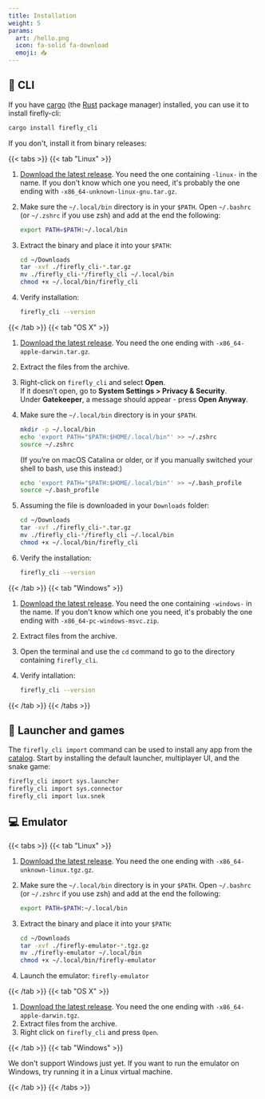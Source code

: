 ```yaml
---
title: Installation
weight: 5
params:
  art: /hello.png
  icon: fa-solid fa-download
  emoji: 📥
---
```


## 🐚 CLI

If you have [cargo](https://doc.rust-lang.org/cargo/) (the [Rust](https://www.rust-lang.org/) package manager) installed, you can use it to install firefly-cli:

```bash
cargo install firefly_cli
```

If you don't, install it from binary releases:

{{< tabs >}}
{{< tab "Linux" >}}

1. [Download the latest release](https://github.com/firefly-zero/firefly-cli/releases/latest). You need the one containing `-linux-` in the name. If you don't know which one you need, it's probably the one ending with `-x86_64-unknown-linux-gnu.tar.gz`.
1. Make sure the `~/.local/bin` directory is in your `$PATH`. Open `~/.bashrc` (or `~/.zshrc` if you use zsh) and add at the end the following:

   ```bash
   export PATH=$PATH:~/.local/bin
   ```

1. Extract the binary and place it into your `$PATH`:

   ```bash
   cd ~/Downloads
   tar -xvf ./firefly_cli-*.tar.gz
   mv ./firefly_cli-*/firefly_cli ~/.local/bin
   chmod +x ~/.local/bin/firefly_cli
   ```

1. Verify installation:

   ```bash
   firefly_cli --version
   ```

{{< /tab >}}
{{< tab "OS X" >}}

1. [Download the latest release](https://github.com/firefly-zero/firefly-cli/releases/latest). You need the one ending with `-x86_64-apple-darwin.tar.gz`.
1. Extract the files from the archive.
1. Right-click on `firefly_cli` and select **Open**.  
   If it doesn’t open, go to **System Settings > Privacy & Security**.  
   Under **Gatekeeper**, a message should appear - press **Open Anyway**.
1. Make sure the `~/.local/bin` directory is in your `$PATH`.

   ```bash
   mkdir -p ~/.local/bin
   echo 'export PATH="$PATH:$HOME/.local/bin"' >> ~/.zshrc
   source ~/.zshrc
   ```

   (If you’re on macOS Catalina or older, or if you manually switched your shell to bash, use this instead:)

   ```bash
   echo 'export PATH="$PATH:$HOME/.local/bin"' >> ~/.bash_profile
   source ~/.bash_profile
   ```

1. Assuming the file is downloaded in your `Downloads` folder:

   ```bash
   cd ~/Downloads
   tar -xvf ./firefly_cli-*.tar.gz
   mv ./firefly_cli-*/firefly_cli ~/.local/bin
   chmod +x ~/.local/bin/firefly_cli
   ```

1. Verify the installation:

   ```bash
   firefly_cli --version
   ```

{{< /tab >}}
{{< tab "Windows" >}}

1. [Download the latest release](https://github.com/firefly-zero/firefly-cli/releases/latest). You need the one containing `-windows-` in the name. If you don't know which one you need, it's probably the one ending with `-x86_64-pc-windows-msvc.zip`.
1. Extract files from the archive.
1. Open the terminal and use the `cd` command to go to the directory containing `firefly_cli`.
1. Verify intallation:

   ```bash
   firefly_cli --version
   ```

{{< /tab >}}
{{< /tabs >}}

## 🚀 Launcher and games

The `firefly_cli import` command can be used to install any app from the [catalog](https://catalog.fireflyzero.com/). Start by installing the default launcher, multiplayer UI, and the snake game:

```bash
firefly_cli import sys.launcher
firefly_cli import sys.connector
firefly_cli import lux.snek
```

## 💻 Emulator

{{< tabs >}}
{{< tab "Linux" >}}

1. [Download the latest release](https://github.com/firefly-zero/firefly-emulator-bin/releases/latest). You need the one ending with `-x86_64-unknown-linux.tgz.gz`.
1. Make sure the `~/.local/bin` directory is in your `$PATH`. Open `~/.bashrc` (or `~/.zshrc` if you use zsh) and add at the end the following:

   ```bash
   export PATH=$PATH:~/.local/bin
   ```

1. Extract the binary and place it into your `$PATH`:

   ```bash
   cd ~/Downloads
   tar -xvf ./firefly-emulator-*.tgz.gz
   mv ./firefly-emulator ~/.local/bin
   chmod +x ~/.local/bin/firefly-emulator
   ```

1. Launch the emulator: `firefly-emulator`

{{< /tab >}}
{{< tab "OS X" >}}

1. [Download the latest release](https://github.com/firefly-zero/firefly-emulator-bin/releases/latest). You need the one ending with `-x86_64-apple-darwin.tgz`.
1. Extract files from the archive.
1. Right click on `firefly_cli` and press `Open`.

{{< /tab >}}
{{< tab "Windows" >}}

We don't support Windows just yet. If you want to run the emulator on Windows, try running it in a Linux virtual machine.

{{< /tab >}}
{{< /tabs >}}
